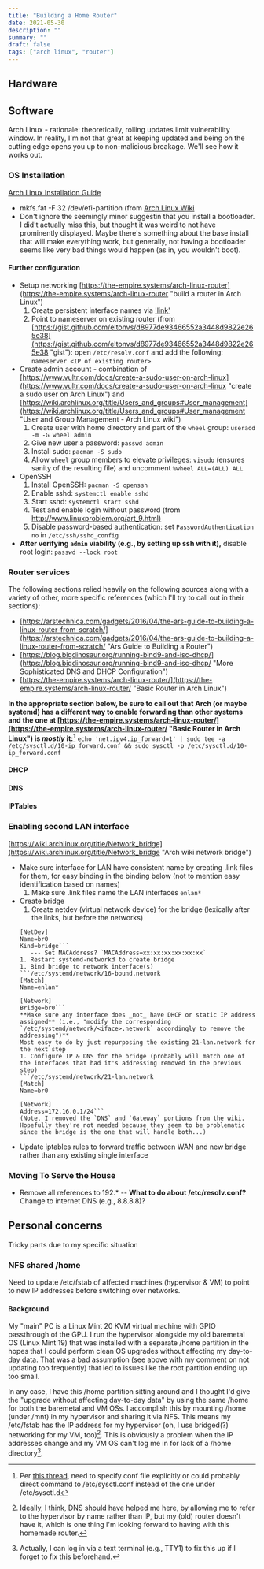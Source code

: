 ```yaml
---
title: "Building a Home Router"
date: 2021-05-30
description: ""
summary: ""
draft: false
tags: ["arch linux", "router"]
---
```


## Hardware

## Software

Arch Linux - rationale: theoretically, rolling updates limit vulnerability window.  In reality, I'm not that great at keeping updated and being on the cutting edge opens you up to non-malicious breakage.  We'll see how it works out.

### OS Installation
[Arch Linux Installation Guide](https://wiki.archlinux.org/title/Installation_guide "Arch Linux Installation Guide")

- mkfs.fat -F 32 /dev/efi-partition (from [Arch Linux Wiki](https://wiki.archlinux.org/title/FAT "Arch Linux Wiki for FAT")
- Don't ignore the seemingly minor suggestin that you install a bootloader.  I did't actually miss this, but thought it was weird to not have prominently displayed.  Maybe there's something about the base install that will make everything work, but generally, not having a bootloader seems like very bad things would happen (as in, you wouldn't boot).

#### Further configuration

- Setup networking [https://the-empire.systems/arch-linux-router](https://the-empire.systems/arch-linux-router "build a router in Arch Linux")
  1. Create persistent interface names via ['link'](https://wiki.archlinux.org/title/Systemd-networkd#Renaming_an_interface "renaming and interface")
  1. Point to nameserver on existing router (from [https://gist.github.com/eltonvs/d8977de93466552a3448d9822e265e38](https://gist.github.com/eltonvs/d8977de93466552a3448d9822e265e38 "gist"): open `/etc/resolv.conf` and add the following:
  ```nameserver <IP of existing router>```
- Create admin account - combination of [https://www.vultr.com/docs/create-a-sudo-user-on-arch-linux](https://www.vultr.com/docs/create-a-sudo-user-on-arch-linux "create a sudo user on Arch Linux") and [https://wiki.archlinux.org/title/Users_and_groups#User_management](https://wiki.archlinux.org/title/Users_and_groups#User_management "User and Group Management - Arch Linux wiki")
  1. Create user with home directory and part of the `wheel` group: `useradd -m -G wheel admin`
  1. Give new user a password: `passwd admin`
  1. Install sudo: `pacman -S sudo`
  1. Allow `wheel` group members to elevate privileges: `visudo` (ensures sanity of the resulting file) and uncomment `%wheel ALL=(ALL) ALL`
- OpenSSH
  1. Install OpenSSH: `pacman -S openssh`
  1. Enable sshd: `systemctl enable sshd`
  1. Start sshd: `systemctl start sshd`
  1. Test and enable login without password (from [http://www.linuxproblem.org/art_9.html)](http://www.linuxproblem.org/art_9.html "SSH login without password")
  1. Disable password-based authentication: set `PasswordAuthentication no` in `/etc/ssh/sshd_config`
- **After verifying `admin` viability (e.g., by setting up ssh with it),** disable root login: `passwd --lock root`

### Router services
The following sections relied heavily on the following sources along with a variety of other, more specific references (which I'll try to call out in their sections):

- [https://arstechnica.com/gadgets/2016/04/the-ars-guide-to-building-a-linux-router-from-scratch/](https://arstechnica.com/gadgets/2016/04/the-ars-guide-to-building-a-linux-router-from-scratch/ "Ars Guide to Building a Router")
- [https://blog.bigdinosaur.org/running-bind9-and-isc-dhcp/](https://blog.bigdinosaur.org/running-bind9-and-isc-dhcp/ "More Sophisticated DNS and DHCP Configuration")
- [https://the-empire.systems/arch-linux-router/](https://the-empire.systems/arch-linux-router/ "Basic Router in Arch Linux")

**In the appropriate section below, be sure to call out that Arch (or maybe systemd) has a different way to enable forwarding than other systems and the one at [https://the-empire.systems/arch-linux-router/](https://the-empire.systems/arch-linux-router/ "Basic Router in Arch Linux") is _mostly_ it:[^sysctl]** `echo 'net.ipv4.ip_forward=1' | sudo tee -a /etc/sysctl.d/10-ip_forward.conf && sudo sysctl -p /etc/sysctl.d/10-ip_forward.conf`

#### DHCP

#### DNS

#### IPTables

### Enabling second LAN interface

[https://wiki.archlinux.org/title/Network_bridge](https://wiki.archlinux.org/title/Network_bridge "Arch wiki network bridge")

- Make sure interface for LAN have consistent name by creating .link files for them, for easy binding in the binding below (not to mention easy identification based on names)
  1. Make sure .link files name the LAN interfaces `enlan*`
- Create bridge
  1. Create netdev (virtual network device) for the bridge (lexically after the links, but before the networks)
  ```/etc/systemd/network/15-bridge.netdev
  [NetDev]
  Name=br0
  Kind=bridge```
     --- Set MACAddress? `MACAddress=xx:xx:xx:xx:xx:xx`
  1. Restart systemd-networkd to create bridge
  1. Bind bridge to network interface(s)
  ```/etc/systemd/network/16-bound.network
  [Match]
  Name=enlan*

  [Network]
  Bridge=br0```
  **Make sure any interface does _not_ have DHCP or static IP address assigned** (i.e., "modify the corresponding `/etc/systemd/network/<iface>.network` accordingly to remove the addressing")**
  Most easy to do by just repurposing the existing 21-lan.network for the next step
  1. Configure IP & DNS for the bridge (probably will match one of the interfaces that had it's addressing removed in the previous step)
  ```/etc/systemd/network/21-lan.network
  [Match]
  Name=br0

  [Network]
  Address=172.16.0.1/24```
  (Note, I removed the `DNS` and `Gateway` portions from the wiki.  Hopefully they're not needed because they seem to be problematic since the bridge is the one that will handle both...)

- Update iptables rules to forward traffic between WAN and new bridge rather than any existing single interface

### Moving To Serve the House

- Remove all references to 192.*
  -- **What to do about /etc/resolv.conf?**  Change to internet DNS (e.g., 8.8.8.8)?

## Personal concerns

Tricky parts due to my specific situation

### NFS shared /home

Need to update /etc/fstab of affected machines (hypervisor & VM) to point to new IP addresses before switching over networks.

#### Background
My "main" PC is a Linux Mint 20 KVM virtual machine with GPIO passthrough of the GPU.  I run the hypervisor alongside my old baremetal OS (Linux Mint 19) that was installed with a separate /home partition in the hopes that I could perform clean OS upgrades without affecting my day-to-day data.  That was a bad assumption (see above with my comment on not updating too frequently) that led to issues like the root partition ending up too small.

In any case, I have this /home partition sitting around and I thought I'd give the "upgrade without affecting day-to-day data" by using the same /home for both the baremetal and VM OSs.  I accomplish this by mounting /home (under /mnt) in my hypervisor and sharing it via NFS.  This means my /etc/fstab has the IP address for my hypervisor (oh, I use bridged(?) networking for my VM, too)[^dns].  This is obviously a problem when the IP addresses change and my VM OS can't log me in for lack of a /home directory[^actually].

[^sysctl]: Per [this thread](https://bbs.archlinux.org/viewtopic.php?id=170005 "Wrong Defaults for sysctl -p"), need to specify conf file explicitly or could probably direct command to /etc/sysctl.conf instead of the one under /etc/sysctl.d

[^dns]: Ideally, I think, DNS should have helped me here, by allowing me to refer to the hypervisor by name rather than IP, but my (old) router doesn't have it, which is one thing I'm looking forward to having with this homemade router.

[^actually]: Actually, I can log in via a text terminal (e.g., TTY1) to fix this up if I forget to fix this beforehand.
